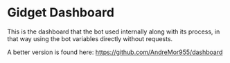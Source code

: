 # Gidget Dashboard

This is the dashboard that the bot used internally along with its process, in that way using the bot variables directly without requests.

A better version is found here: https://github.com/AndreMor955/dashboard
